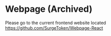 # Webpage (Archived)
Please go to the current frontend website located https://github.com/SurgeToken/Webpage-React
